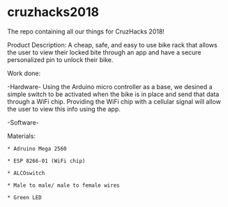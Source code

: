 # cruzhacks2018
The repo containing all our things for CruzHacks 2018!

Product Description: A cheap, safe, and easy to use bike rack that allows the user to view their locked bite through an app and have a secure personalized pin to unlock their bike. 

Work done: 

  -Hardware- Using the Arduino micro controller as a base, we desined a simple switch to be activated when the bike is in place and send that data through a WiFi chip. Providing the WiFi chip with a cellular signal will allow the user to view this info using the app.   

  -Software-

Materials: 

    * Adruino Mega 2560
    
    * ESP 8266-01 (WiFi chip)
    
    * ALCOswitch
    
    * Male to male/ male to female wires
    
    * Green LED 
    
